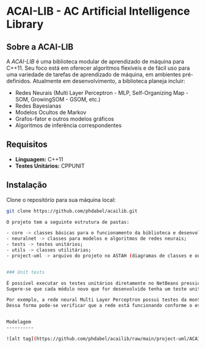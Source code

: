 # ACAI-LIB - AC Artificial Intelligence Library

## Sobre a ACAI-LIB

A *ACAI-LIB* é uma biblioteca modular de aprendizado de máquina para C++11. Seu foco está em oferecer algoritmos flexíveis e de fácil uso para uma variedade de tarefas de aprendizado de máquina, em ambientes pré-definidos. Atualmente em desenvolvimento, a biblioteca planeja incluir:

- Redes Neurais (Multi Layer Perceptron - MLP, Self-Organizing Map - SOM, GrowingSOM - GSOM, etc.)
- Redes Bayesianas
- Modelos Ocultos de Markov
- Grafos-fator e outros modelos gráficos
- Algoritmos de inferência correspondentes

## Requisitos

- **Linguagem:** C++11
- **Testes Unitários:** CPPUNIT

## Instalação

Clone o repositório para sua máquina local:

```bash
git clone https://github.com/phdabel/acailib.git

O projeto tem a seguinte estrutura de pastas:

- core -> classes básicas para o funcionamento da biblioteca e desenvolvimento de novos módulos;
- neuralnet -> classes para modelos e algoritmos de redes neurais;
- tests -> testes unitários;
- utils -> classes utilitárias;
- project-uml -> arquivo do projeto no ASTAH (diagramas de classes e outras ferramentas do UML).


### Unit tests

É possível executar os testes unitários diretamente no NetBeans pressionando ALT+F6, porém é necessário ter o pacote CPPUNIT instalado.
Sugere-se que cada módulo novo que for desenvolvido tenha um teste unitário para que sejam verificadas as funcionalidades como métodos e cálculos que o algoritmo deverá fazer.

Por exemplo, a rede neural Multi Layer Perceptron possui testes da montagem da rede, propagação dos valores de entrada até a saída da rede e retro-propagação do erro.
Dessa forma pode-se verificar que a rede está funcionando conforme o esperado.


Modelagem
----------

![alt tag](https://github.com/phdabel/acailib/raw/main/project-uml/ACAI-LIB.png)
